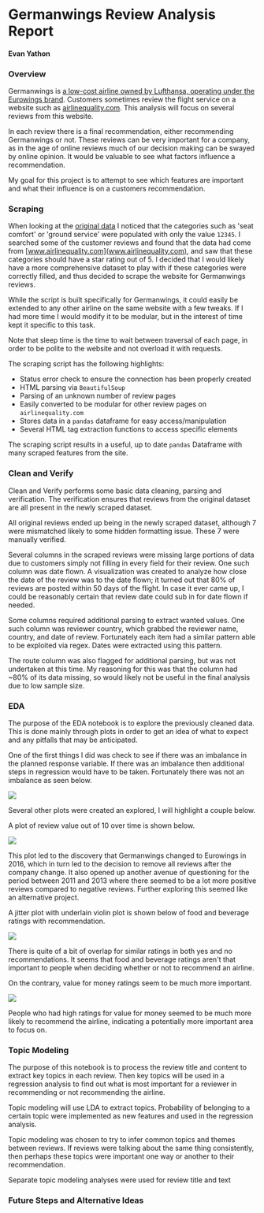 # Germanwings Review Analysis Report
#### Evan Yathon

### Overview

Germanwings is [a low-cost airline owned by Lufthansa, operating under the Eurowings brand](https://en.wikipedia.org/wiki/Germanwings).  Customers sometimes review the flight service on a website such as [airlinequality.com](airlinequality.com).  This analysis will focus on several reviews from this website.

In each review there is a final recommendation, either recommending Germanwings or not.  These reviews can be very important for a company, as in the age of online reviews much of our decision making can be swayed by online opinion.  It would be valuable to see what factors influence a recommendation.  

My goal for this project is to attempt to see which features are important and what their influence is on a customers recommendation.

### Scraping

When looking at the [original data](data/given_4U_reviews.txt) I noticed that the categories such as 'seat comfort' or 'ground service' were populated with only the value `12345`.  I searched some of the customer reviews and found that the data had come from [www.airlinequality.com](www.airlinequality.com), and saw that these categories should have a star rating out of 5.  I decided that I would likely have a more comprehensive dataset to play with if these categories were correctly filled, and thus decided to scrape the website for Germanwings reviews.

While the script is built specifically for Germanwings, it could easily be extended to any other airline on the same website with a few tweaks.  If I had more time I would modify it to be modular, but in the interest of time kept it specific to this task.

Note that sleep time is the time to wait between traversal of each page, in order to be polite to the website and not overload it with requests.

The scraping script has the following highlights:

- Status error check to ensure the connection has been properly created
- HTML parsing via `BeautifulSoup`
- Parsing of an unknown number of review pages
- Easily converted to be modular for other review pages on `airlinequality.com`
- Stores data in a `pandas` dataframe for easy access/manipulation
- Several HTML tag extraction functions to access specific elements

The scraping script results in a useful, up to date `pandas` Dataframe with many scraped features from the site.

### Clean and Verify

Clean and Verify performs some basic data cleaning, parsing and verification.  The verification ensures that reviews from the original dataset are all present in the newly scraped dataset.

All original reviews ended up being in the newly scraped dataset, although 7 were mismatched likely to some hidden formatting issue.  These 7 were manually verified.

Several columns in the scraped reviews were missing large portions of data due to customers simply not filling in every field for their review.  One such column was date flown.  A visualization was created to analyze how close the date of the review was to the date flown; it turned out that 80% of reviews are posted within 50 days of the flight.  In case it ever came up, I could be reasonably certain that review date could sub in for date flown if needed.

Some columns required additional parsing to extract wanted values.  One such column was reviewer country, which grabbed the reviewer name, country, and date of review.  Fortunately each item had a similar pattern able to be exploited via regex.  Dates were extracted using this pattern.

The route column was also flagged for additional parsing, but was not undertaken at this time.  My reasoning for this was that the column had ~80% of its data missing, so would likely not be useful in the final analysis due to low sample size.

### EDA

The purpose of the EDA notebook is to explore the previously cleaned data. This is done mainly through plots in order to get an idea of what to expect and any pitfalls that may be anticipated.

One of the first things I did was check to see if there was an imbalance in the planned response variable.  If there was an imbalance then additional steps in regression would have to be taken.  Fortunately there was not an imbalance as seen below.

![](../img/response_balance.png)

Several other plots were created an explored, I will highlight a couple below.

A plot of review value out of 10 over time is shown below.

![](../img/recommendations_over_time.png)

This plot led to the discovery that Germanwings changed to Eurowings in 2016, which in turn led to the decision to remove all reviews after the company change.  It also opened up another avenue of questioning for the period between 2011 and 2013 where there seemed to be a lot more positive reviews compared to negative reviews.  Further exploring this seemed like an alternative project.

A jitter plot with underlain violin plot is shown below of food and beverage ratings with recommendation.

![](../img/food_beverage_rating.png)

There is quite of a bit of overlap for similar ratings in both yes and no recommendations.  It seems that food and beverage ratings aren't that important to people when deciding whether or not to recommend an airline.  

On the contrary, value for money ratings seem to be much more important.

![](../img/money_value_rating.png)

People who had high ratings for value for money seemed to be much more likely to recommend the airline, indicating a potentially more important area to focus on.

### Topic Modeling

The purpose of this notebook is to process the review title and content to extract key topics in each review. Then key topics will be used in a regression analysis to find out what is most important for a reviewer in recommending or not recommending the airline.

Topic modeling will use LDA to extract topics. Probability of belonging to a certain topic were implemented as new features and used in the regression analysis.

Topic modeling was chosen to try to infer common topics and themes between reviews.  If reviews were talking about the same thing consistently, then perhaps these topics were important one way or another to their recommendation.

Separate topic modeling analyses were used for review title and text

### Future Steps and Alternative Ideas

